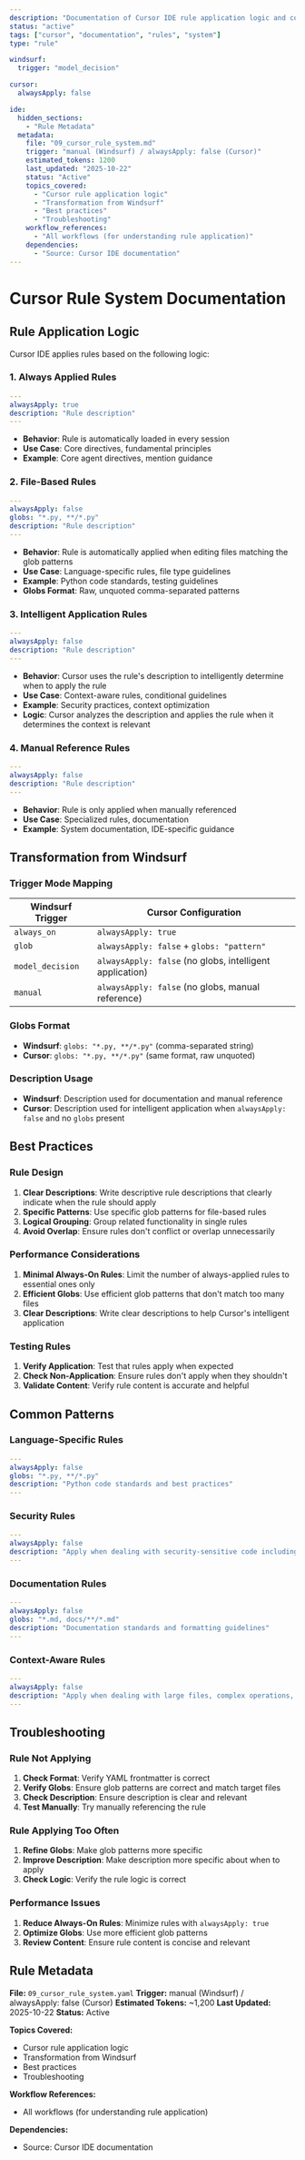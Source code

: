 ```yaml
---
description: "Documentation of Cursor IDE rule application logic and configuration"
status: "active"
tags: ["cursor", "documentation", "rules", "system"]
type: "rule"

windsurf:
  trigger: "model_decision"

cursor:
  alwaysApply: false

ide:
  hidden_sections:
    - "Rule Metadata"
  metadata:
    file: "09_cursor_rule_system.md"
    trigger: "manual (Windsurf) / alwaysApply: false (Cursor)"
    estimated_tokens: 1200
    last_updated: "2025-10-22"
    status: "Active"
    topics_covered:
      - "Cursor rule application logic"
      - "Transformation from Windsurf"
      - "Best practices"
      - "Troubleshooting"
    workflow_references:
      - "All workflows (for understanding rule application)"
    dependencies:
      - "Source: Cursor IDE documentation"
---
```

# Cursor Rule System Documentation

## Rule Application Logic

Cursor IDE applies rules based on the following logic:

### 1. Always Applied Rules

```yaml
---
alwaysApply: true
description: "Rule description"
---
```

- **Behavior**: Rule is automatically loaded in every session
- **Use Case**: Core directives, fundamental principles
- **Example**: Core agent directives, mention guidance

### 2. File-Based Rules

```yaml
---
alwaysApply: false
globs: "*.py, **/*.py"
description: "Rule description"
---
```

- **Behavior**: Rule is automatically applied when editing files matching the glob patterns
- **Use Case**: Language-specific rules, file type guidelines
- **Example**: Python code standards, testing guidelines
- **Globs Format**: Raw, unquoted comma-separated patterns

### 3. Intelligent Application Rules

```yaml
---
alwaysApply: false
description: "Rule description"
---
```

- **Behavior**: Cursor uses the rule's description to intelligently determine when to apply the rule
- **Use Case**: Context-aware rules, conditional guidelines
- **Example**: Security practices, context optimization
- **Logic**: Cursor analyzes the description and applies the rule when it determines the context is relevant

### 4. Manual Reference Rules

```yaml
---
alwaysApply: false
description: "Rule description"
---
```

- **Behavior**: Rule is only applied when manually referenced
- **Use Case**: Specialized rules, documentation
- **Example**: System documentation, IDE-specific guidance

## Transformation from Windsurf

### Trigger Mode Mapping

| Windsurf Trigger | Cursor Configuration |
|------------------|---------------------|
| `always_on` | `alwaysApply: true` |
| `glob` | `alwaysApply: false` + `globs: "pattern"` |
| `model_decision` | `alwaysApply: false` (no globs, intelligent application) |
| `manual` | `alwaysApply: false` (no globs, manual reference) |

### Globs Format

- **Windsurf**: `globs: "*.py, **/*.py"` (comma-separated string)
- **Cursor**: `globs: "*.py, **/*.py"` (same format, raw unquoted)

### Description Usage

- **Windsurf**: Description used for documentation and manual reference
- **Cursor**: Description used for intelligent application when `alwaysApply: false` and no `globs` present

## Best Practices

### Rule Design

1. **Clear Descriptions**: Write descriptive rule descriptions that clearly indicate when the rule should apply
2. **Specific Patterns**: Use specific glob patterns for file-based rules
3. **Logical Grouping**: Group related functionality in single rules
4. **Avoid Overlap**: Ensure rules don't conflict or overlap unnecessarily

### Performance Considerations

1. **Minimal Always-On Rules**: Limit the number of always-applied rules to essential ones only
2. **Efficient Globs**: Use efficient glob patterns that don't match too many files
3. **Clear Descriptions**: Write clear descriptions to help Cursor's intelligent application

### Testing Rules

1. **Verify Application**: Test that rules apply when expected
2. **Check Non-Application**: Ensure rules don't apply when they shouldn't
3. **Validate Content**: Verify rule content is accurate and helpful

## Common Patterns

### Language-Specific Rules

```yaml
---
alwaysApply: false
globs: "*.py, **/*.py"
description: "Python code standards and best practices"
---
```

### Security Rules

```yaml
---
alwaysApply: false
description: "Apply when dealing with security-sensitive code including API calls, user input, LLM interactions, and authentication"
---
```

### Documentation Rules

```yaml
---
alwaysApply: false
globs: "*.md, docs/**/*.md"
description: "Documentation standards and formatting guidelines"
---
```

### Context-Aware Rules

```yaml
---
alwaysApply: false
description: "Apply when dealing with large files, complex operations, or memory-intensive tasks"
---
```

## Troubleshooting

### Rule Not Applying

1. **Check Format**: Verify YAML frontmatter is correct
2. **Verify Globs**: Ensure glob patterns are correct and match target files
3. **Check Description**: Ensure description is clear and relevant
4. **Test Manually**: Try manually referencing the rule

### Rule Applying Too Often

1. **Refine Globs**: Make glob patterns more specific
2. **Improve Description**: Make description more specific about when to apply
3. **Check Logic**: Verify the rule logic is correct

### Performance Issues

1. **Reduce Always-On Rules**: Minimize rules with `alwaysApply: true`
2. **Optimize Globs**: Use more efficient glob patterns
3. **Review Content**: Ensure rule content is concise and relevant

## Rule Metadata

**File:** `09_cursor_rule_system.yaml`
**Trigger:** manual (Windsurf) / alwaysApply: false (Cursor)
**Estimated Tokens:** ~1,200
**Last Updated:** 2025-10-22
**Status:** Active

**Topics Covered:**
- Cursor rule application logic
- Transformation from Windsurf
- Best practices
- Troubleshooting

**Workflow References:**
- All workflows (for understanding rule application)

**Dependencies:**
- Source: Cursor IDE documentation
